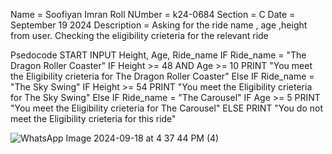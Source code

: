 Name = Soofiyan Imran
Roll NUmber = k24-0684
Section = C
Date = September 19 2024
Description = Asking for the ride name , age ,height from user. Checking the eligibility crieteria for the relevant ride 

Psedocode
START
INPUT Height, Age, Ride_name
IF Ride_name = "The Dragon Roller Coaster"
  IF Height >= 48 AND Age >= 10
    PRINT "You meet the Eligibility crieteria for The Dragon Roller Coaster"
Else IF Ride_name = "The Sky Swing"
   IF Height >= 54
     PRINT "You meet the Eligibility crieteria for The Sky Swing"
Else IF Ride_name = "The Carousel"
   IF Age >= 5
     PRINT "You meet the Eligibility crieteria for The Carousel"
ELSE
  PRINT "You do not meet the Eligibility crieteria for this ride"
     

![WhatsApp Image 2024-09-18 at 4 37 44 PM (4)](https://github.com/user-attachments/assets/8f06ff2c-617c-4f3a-a213-3fb733b6ea08)
